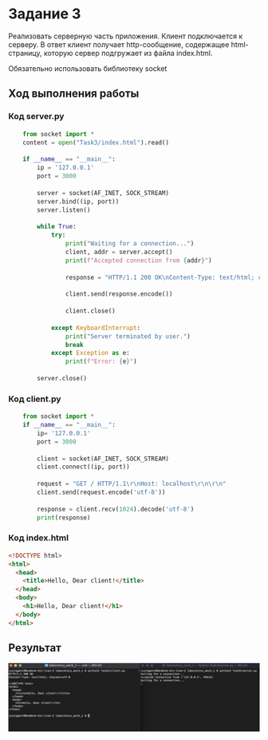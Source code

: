# Задание 3

Реализовать серверную часть приложения. Клиент подключается к серверу. В ответ
клиент получает http-сообщение, содержащее html-страницу, которую сервер
подгружает из файла index.html.

Обязательно использовать библиотеку socket

## Ход выполнения работы

### Код server.py

```python
    from socket import *
    content = open("Task3/index.html").read()

    if __name__ == "__main__":
        ip = '127.0.0.1'
        port = 3000

        server = socket(AF_INET, SOCK_STREAM)
        server.bind((ip, port))
        server.listen()

        while True:
            try:
                print("Waiting for a connection...")
                client, addr = server.accept()
                print(f"Accepted connection from {addr}")

                response = "HTTP/1.1 200 OK\nContent-Type: text/html; charset=utf-8\n\n" + content

                client.send(response.encode())

                client.close()

            except KeyboardInterrupt:
                print("Server terminated by user.")
                break
            except Exception as e:
                print(f"Error: {e}")

        server.close()

```

### Код client.py

```python
    from socket import *
    if __name__ == "__main__":
        ip= '127.0.0.1'
        port = 3000

        client = socket(AF_INET, SOCK_STREAM)
        client.connect((ip, port))

        request = "GET / HTTP/1.1\r\nHost: localhost\r\n\r\n"
        client.send(request.encode('utf-8'))

        response = client.recv(1024).decode('utf-8')
        print(response)

```

### Код index.html

```html
<!DOCTYPE html>
<html>
  <head>
    <title>Hello, Dear client!</title>
  </head>
  <body>
    <h1>Hello, Dear client!</h1>
  </body>
</html>
```

## Результат

![Результат](images/task3.png)
